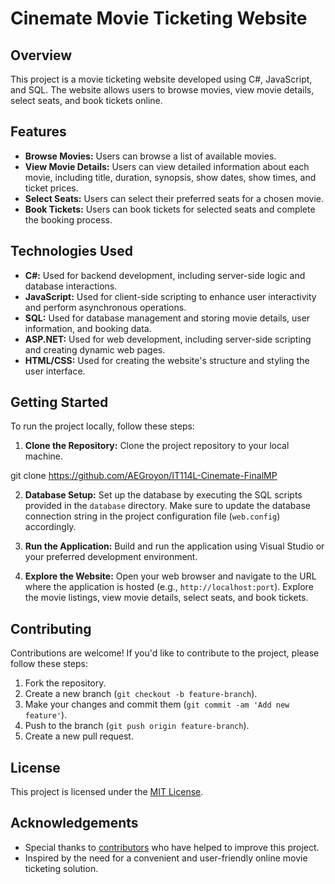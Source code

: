 # Cinemate Movie Ticketing Website

## Overview

This project is a movie ticketing website developed using C#, JavaScript, and SQL. The website allows users to browse movies, view movie details, select seats, and book tickets online.

## Features

- **Browse Movies:** Users can browse a list of available movies.
- **View Movie Details:** Users can view detailed information about each movie, including title, duration, synopsis, show dates, show times, and ticket prices.
- **Select Seats:** Users can select their preferred seats for a chosen movie.
- **Book Tickets:** Users can book tickets for selected seats and complete the booking process.

## Technologies Used

- **C#:** Used for backend development, including server-side logic and database interactions.
- **JavaScript:** Used for client-side scripting to enhance user interactivity and perform asynchronous operations.
- **SQL:** Used for database management and storing movie details, user information, and booking data.
- **ASP.NET:** Used for web development, including server-side scripting and creating dynamic web pages.
- **HTML/CSS:** Used for creating the website's structure and styling the user interface.

## Getting Started

To run the project locally, follow these steps:

1. **Clone the Repository:** Clone the project repository to your local machine.

git clone https://github.com/AEGroyon/IT114L-Cinemate-FinalMP


2. **Database Setup:** Set up the database by executing the SQL scripts provided in the `database` directory. Make sure to update the database connection string in the project configuration file (`web.config`) accordingly.

3. **Run the Application:** Build and run the application using Visual Studio or your preferred development environment.

4. **Explore the Website:** Open your web browser and navigate to the URL where the application is hosted (e.g., `http://localhost:port`). Explore the movie listings, view movie details, select seats, and book tickets.

## Contributing

Contributions are welcome! If you'd like to contribute to the project, please follow these steps:

1. Fork the repository.
2. Create a new branch (`git checkout -b feature-branch`).
3. Make your changes and commit them (`git commit -am 'Add new feature'`).
4. Push to the branch (`git push origin feature-branch`).
5. Create a new pull request.

## License

This project is licensed under the [MIT License](LICENSE).

## Acknowledgements

- Special thanks to [contributors](CONTRIBUTORS.md) who have helped to improve this project.
- Inspired by the need for a convenient and user-friendly online movie ticketing solution.
